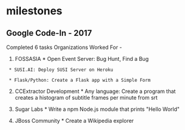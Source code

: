 # milestones
## Google Code-In - 2017
 Completed 6 tasks
 Organizations Worked For - 
   1. FOSSASIA
     * Open Event Server: Bug Hunt, Find a Bug
     
     * SUSI.AI: Deploy SUSI Server on Heroku
     
     * Flask/Python: Create a Flask app with a Simple Form

   2. CCExtractor Development
    * Any language: Create a program that creates a histogram of subtitle frames per minute from srt

   3. Sugar Labs
    * Write a npm Node.js module that prints "Hello World"

   4. JBoss Community
    * Create a Wikipedia explorer


